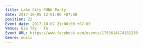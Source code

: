 ```yaml
---
title: Lake City PUNK Party
date: 2017-10-05 12:01:00 +07:00
position: 22
Event date: 2017-10-07 21:00:00 +07:00
Venue: Bia Tây - Ta
Event URL: https://www.facebook.com/events/1759614174331270
Genre: music
---
```


